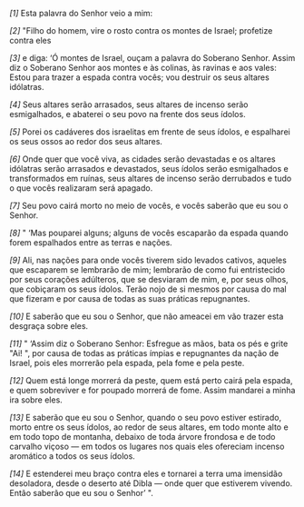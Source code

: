 *[1]* Esta palavra do Senhor veio a mim:

*[2]* "Filho do homem, vire o rosto contra os montes de Israel; profetize contra eles

*[3]* e diga: ‘Ó montes de Israel, ouçam a palavra do Soberano Senhor. Assim diz o Soberano Senhor aos montes e às colinas, às ravinas e aos vales: Estou para trazer a espada contra vocês; vou destruir os seus altares idólatras.

*[4]* Seus altares serão arrasados, seus altares de incenso serão esmigalhados, e abaterei o seu povo na frente dos seus ídolos.

*[5]* Porei os cadáveres dos israelitas em frente de seus ídolos, e espalharei os seus ossos ao redor dos seus altares.

*[6]* Onde quer que você viva, as cidades serão devastadas e os altares idólatras serão arrasados e devastados, seus ídolos serão esmigalhados e transformados em ruínas, seus altares de incenso serão derrubados e tudo o que vocês realizaram será apagado.

*[7]* Seu povo cairá morto no meio de vocês, e vocês saberão que eu sou o Senhor.

*[8]* " ‘Mas pouparei alguns; alguns de vocês escaparão da espada quando forem espalhados entre as terras e nações.

*[9]* Ali, nas nações para onde vocês tiverem sido levados cativos, aqueles que escaparem se lembrarão de mim; lembrarão de como fui entristecido por seus corações adúlteros, que se desviaram de mim, e, por seus olhos, que cobiçaram os seus ídolos. Terão nojo de si mesmos por causa do mal que fizeram e por causa de todas as suas práticas repugnantes.

*[10]* E saberão que eu sou o Senhor, que não ameacei em vão trazer esta desgraça sobre eles.

*[11]* " ‘Assim diz o Soberano Senhor: Esfregue as mãos, bata os pés e grite "Ai! ", por causa de todas as práticas ímpias e repugnantes da nação de Israel, pois eles morrerão pela espada, pela fome e pela peste.

*[12]* Quem está longe morrerá da peste, quem está perto cairá pela espada, e quem sobreviver e for poupado morrerá de fome. Assim mandarei a minha ira sobre eles.

*[13]* E saberão que eu sou o Senhor, quando o seu povo estiver estirado, morto entre os seus ídolos, ao redor de seus altares, em todo monte alto e em todo topo de montanha, debaixo de toda árvore frondosa e de todo carvalho viçoso — em todos os lugares nos quais eles ofereciam incenso aromático a todos os seus ídolos.

*[14]* E estenderei meu braço contra eles e tornarei a terra uma imensidão desoladora, desde o deserto até Dibla — onde quer que estiverem vivendo. Então saberão que eu sou o Senhor’ ".

